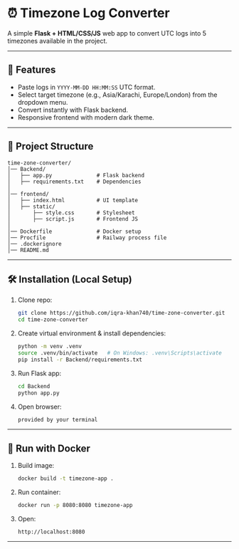 # ⏰ Timezone Log Converter

A simple **Flask + HTML/CSS/JS** web app to convert UTC logs into 5
timezones available in the project.

------------------------------------------------------------------------

## 🚀 Features

-   Paste logs in ``YYYY-MM-DD HH:MM:SS`` UTC format.
-   Select target timezone (e.g., Asia/Karachi, Europe/London) from the dropdown menu.
-   Convert instantly with Flask backend.
-   Responsive frontend with modern dark theme.

------------------------------------------------------------------------

## 📂 Project Structure

    time-zone-converter/
    │── Backend/
    │   ├── app.py              # Flask backend
    │   ├── requirements.txt    # Dependencies
    │
    │── frontend/
    │   ├── index.html          # UI template
    │   ├── static/
    │       ├── style.css       # Stylesheet
    │       ├── script.js       # Frontend JS
    │
    │── Dockerfile              # Docker setup
    │── Procfile                # Railway process file
    │── .dockerignore
    │── README.md

------------------------------------------------------------------------

## 🛠️ Installation (Local Setup)

1.  Clone repo:

    ``` sh
    git clone https://github.com/iqra-khan740/time-zone-converter.git
    cd time-zone-converter
    ```

2.  Create virtual environment & install dependencies:

    ``` sh
    python -m venv .venv
    source .venv/bin/activate   # On Windows: .venv\Scripts\activate
    pip install -r Backend/requirements.txt
    ```

3.  Run Flask app:

    ``` sh
    cd Backend
    python app.py
    ```

4.  Open browser:
   
    ``` sh
    provided by your terminal
    ```
------------------------------------------------------------------------

## 🐳 Run with Docker

1.  Build image:

    ``` sh
    docker build -t timezone-app .
    ```

2.  Run container:

    ``` sh
    docker run -p 8080:8080 timezone-app
    ```

3.  Open:

        http://localhost:8080

------------------------------------------------------------------------